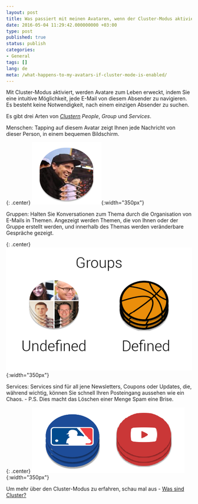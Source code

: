 ```yaml
---
layout: post
title: Was passiert mit meinen Avataren, wenn der Cluster-Modus aktiviert ist?
date: 2016-05-04 11:29:42.000000000 +03:00
type: post
published: true
status: publish
categories:
- General
tags: []
lang: de
meta: /what-happens-to-my-avatars-if-cluster-mode-is-enabled/
---
```


Mit Cluster-Modus aktiviert, werden Avatare zum Leben erweckt, indem Sie eine intuitive Möglichkeit, jede E-Mail von diesem Absender zu navigieren. Es besteht keine Notwendigkeit, nach einem einzigen Absender zu suchen.

Es gibt drei Arten von [*Clustern*](/what-are-clusters/) *People*, *Group* und *Services*.

Menschen: Tapping auf diesem Avatar zeigt Ihnen jede Nachricht von dieser Person, in einem bequemen Bildschirm.

{: .center}
![People Avatar](/assets/PeopleAvatar-17.png){:width="350px"}

Gruppen: Halten Sie Konversationen zum Thema durch die Organisation von E-Mails in Themen. Angezeigt werden Themen, die von Ihnen oder der Gruppe erstellt werden, und innerhalb des Themas werden veränderbare Gespräche gezeigt.

{: .center}
![GP Screens](/assets/Base_GP_ScreenShots-16.png){:width="350px"}

Services: Services sind für all jene Newsletters, Coupons oder Updates, die, während wichtig, können Sie schnell Ihren Posteingang aussehen wie ein Chaos. - P.S. Dies macht das Löschen einer Menge Spam eine Brise.

{: .center}
![Services](/assets/Service_Clusrers_SBS.png){:width="350px"}

Um mehr über den Cluster-Modus zu erfahren, schau mal aus - [Was sind Cluster?](/what-are-clusters/)
